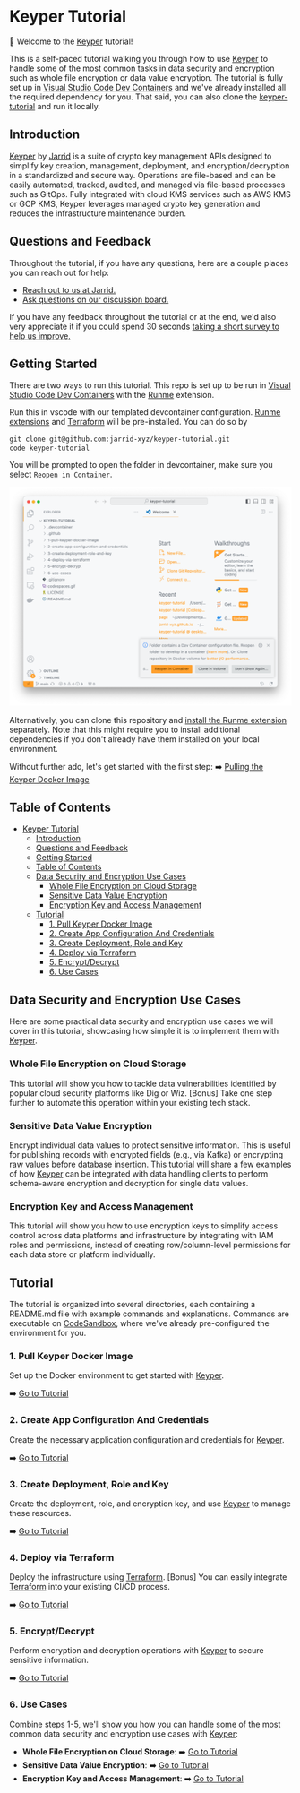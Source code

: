 # Keyper Tutorial

👋 Welcome to the [Keyper](https://jarrid.xyz/keyper/) tutorial!

This is a self-paced tutorial walking you through how to use [Keyper](https://jarrid.xyz/keyper/) to handle some of the most common tasks in data security and encryption such as whole file encryption or data value encryption. The tutorial is fully set up in [Visual Studio Code Dev Containers](https://code.visualstudio.com/docs/devcontainers/containers) and we've already installed all the required dependency for you. That said, you can also clone the [keyper-tutorial](https://github.com/jarrid-xyz/keyper-tutorial) and run it locally.

## Introduction

[Keyper](https://jarrid.xyz/keyper) by [Jarrid](https://jarrid.xyz) is a suite of crypto key management APIs designed to simplify key creation, management, deployment, and encryption/decryption in a standardized and secure way. Operations are file-based and can be easily automated, tracked, audited, and managed via file-based processes such as GitOps. Fully integrated with cloud KMS services such as AWS KMS or GCP KMS, Keyper leverages managed crypto key generation and reduces the infrastructure maintenance burden.

## Questions and Feedback

Throughout the tutorial, if you have any questions, here are a couple places you can reach out for help:

- [Reach out to us at Jarrid.](https://jarrid.xyz/#contact)
- [Ask questions on our discussion board.](https://github.com/orgs/jarrid-xyz/discussions)

If you have any feedback throughout the tutorial or at the end, we'd also very appreciate it if you could spend 30 seconds [taking a short survey to help us improve.](https://tally.so/r/wMLEA8)

## Getting Started

There are two ways to run this tutorial. This repo is set up to be run in [Visual Studio Code Dev Containers](https://code.visualstudio.com/docs/devcontainers/containers) with the [Runme](https://runme.dev/) extension.

Run this in vscode with our templated devcontainer configuration. [Runme extensions](https://runme.dev/) and [Terraform](https://www.terraform.io/) will be pre-installed. You can do so by
  
```
git clone git@github.com:jarrid-xyz/keyper-tutorial.git
code keyper-tutorial
```

You will be prompted to open the folder in devcontainer, make sure you select `Reopen in Container`.

![](devcontainer.png)


Alternatively, you can clone this repository and [install the Runme extension](https://docs.runme.dev/installation/installrunme) separately. Note that this might require you to install additional dependencies if you don't already have them installed on your local environment.

Without further ado, let's get started with the first step: ➡️ [Pulling the Keyper Docker Image](1-pull-keyper-docker-image/README.md)

## Table of Contents

- [Keyper Tutorial](#keyper-tutorial)
  - [Introduction](#introduction)
  - [Questions and Feedback](#questions-and-feedback)
  - [Getting Started](#getting-started)
  - [Table of Contents](#table-of-contents)
  - [Data Security and Encryption Use Cases](#data-security-and-encryption-use-cases)
    - [Whole File Encryption on Cloud Storage](#whole-file-encryption-on-cloud-storage)
    - [Sensitive Data Value Encryption](#sensitive-data-value-encryption)
    - [Encryption Key and Access Management](#encryption-key-and-access-management)
  - [Tutorial](#tutorial)
    - [1. Pull Keyper Docker Image](#1-pull-keyper-docker-image)
    - [2. Create App Configuration And Credentials](#2-create-app-configuration-and-credentials)
    - [3. Create Deployment, Role and Key](#3-create-deployment-role-and-key)
    - [4. Deploy via Terraform](#4-deploy-via-terraform)
    - [5. Encrypt/Decrypt](#5-encryptdecrypt)
    - [6. Use Cases](#6-use-cases)

## Data Security and Encryption Use Cases

Here are some practical data security and encryption use cases we will cover in this tutorial, showcasing how simple it is to implement them with [Keyper](https://jarrid.xyz/keyper).

### Whole File Encryption on Cloud Storage

This tutorial will show you how to tackle data vulnerabilities identified by popular cloud security platforms like Dig or Wiz. [Bonus] Take one step further to automate this operation within your existing tech stack.

### Sensitive Data Value Encryption

Encrypt individual data values to protect sensitive information. This is useful for publishing records with encrypted fields (e.g., via Kafka) or encrypting raw values before database insertion. This tutorial will share a few examples of how [Keyper](https://jarrid.xyz/keyper) can be integrated with data handling clients to perform schema-aware encryption and decryption for single data values.

### Encryption Key and Access Management

This tutorial will show you how to use encryption keys to simplify access control across data platforms and infrastructure by integrating with IAM roles and permissions, instead of creating row/column-level permissions for each data store or platform individually.

## Tutorial

The tutorial is organized into several directories, each containing a README.md file with example commands and explanations. Commands are executable on [CodeSandbox](https://codesandbox.io/p/devbox/competent-keller-z73fkv), where we've already pre-configured the environment for you.

### 1. Pull Keyper Docker Image

Set up the Docker environment to get started with [Keyper](https://jarrid.xyz/keyper).

➡️ [Go to Tutorial](1-pull-keyper-docker-image/README.md)

### 2. Create App Configuration And Credentials

Create the necessary application configuration and credentials for [Keyper](https://jarrid.xyz/keyper).

➡️ [Go to Tutorial](2-create-app-configuration-and-credentials/README.md)

### 3. Create Deployment, Role and Key

Create the deployment, role, and encryption key, and use [Keyper](https://jarrid.xyz/keyper) to manage these resources.

➡️ [Go to Tutorial](3-create-deployment-role-and-key/README.md)

### 4. Deploy via Terraform

Deploy the infrastructure using [Terraform](https://developer.hashicorp.com/terraform). [Bonus] You can easily integrate [Terraform](https://developer.hashicorp.com/terraform) into your existing CI/CD process.

➡️ [Go to Tutorial](4-deploy-via-terraform/README.md)

### 5. Encrypt/Decrypt

Perform encryption and decryption operations with [Keyper](https://jarrid.xyz/keyper) to secure sensitive information.

➡️ [Go to Tutorial](5-encrypt-decrypt/README.md)

### 6. Use Cases

Combine steps 1-5, we'll show you how you can handle some of the most common data security and encryption use cases with [Keyper](https://jarrid.xyz/keyper):

- **Whole File Encryption on Cloud Storage**: ➡️ [Go to Tutorial](6-use-cases/6-1-whole-file-encryption-on-cloud-storage/README.md)
- **Sensitive Data Value Encryption**: ➡️ [Go to Tutorial](6-use-cases/6-2-sensitive-data-value-encryption/README.md)
- **Encryption Key and Access Management**: ➡️ [Go to Tutorial](6-use-cases/6-3-encryption-key-and-access-management/README.md)
